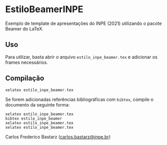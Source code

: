 # EstiloBeamerINPE

Exemplo de template de apresentações do INPE (2021) utilizando o pacote Beamer do LaTeX.

## Uso

Para utilizar, basta abrir o arquivo ``estilo_inpe_beamer.tex`` e adicionar os frames necessários. 

## Compilação

    xelatex estilo_inpe_beamer.tex

Se forem adicionadas referências bibliográficas com ``bibtex``, compile o documento da seguinte forma:

    xelatex estilo_inpe_beamer.tex
    bibtex estilo_inpe_beamer
    xelatex estilo_inpe_beamer.tex
    xelatex estilo_inpe_beamer.tex

Carlos Frederico Bastarz (carlos.bastarz@inpe.br)
